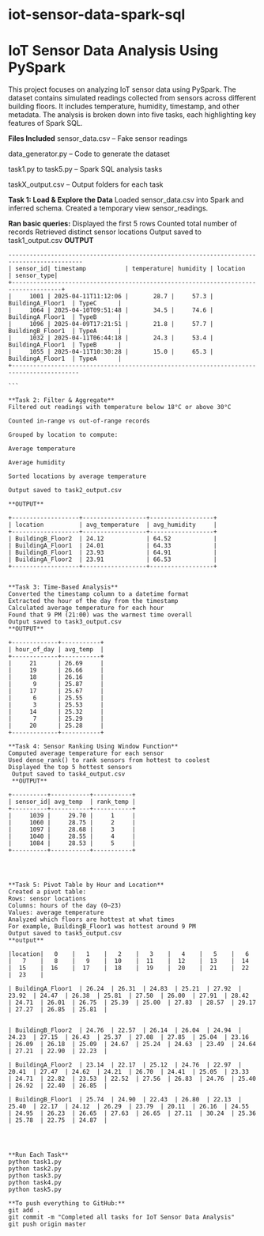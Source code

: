 # iot-sensor-data-spark-sql
# IoT Sensor Data Analysis Using PySpark
This project focuses on analyzing IoT sensor data using PySpark. The dataset contains simulated readings collected from sensors across different building floors. It includes temperature, humidity, timestamp, and other metadata. The analysis is broken down into five tasks, each highlighting key features of Spark SQL.

**Files Included**
sensor_data.csv – Fake sensor readings

data_generator.py – Code to generate the dataset

task1.py to task5.py – Spark SQL analysis tasks

taskX_output.csv – Output folders for each task



**Task 1: Load & Explore the Data**
Loaded sensor_data.csv into Spark and inferred schema.
Created a temporary view sensor_readings.

**Ran basic queries:**
Displayed the first 5 rows
Counted total number of records
Retrieved distinct sensor locations
Output saved to task1_output.csv
**OUTPUT**
```
-------------------------------------------------------------------------------------------
| sensor_id| timestamp           | temperature| humidity | location          | sensor_type|
+------------------------------------------------------------------------------------+
|     1001 | 2025-04-11T11:12:06 |       28.7 |     57.3 | BuildingA_Floor1  | TypeC      |
|     1064 | 2025-04-10T09:51:48 |       34.5 |     74.6 | BuildingA_Floor1  | TypeB      |
|     1096 | 2025-04-09T17:21:51 |       21.8 |     57.7 | BuildingB_Floor1  | TypeA      |
|     1032 | 2025-04-11T06:44:18 |       24.3 |     53.4 | BuildingA_Floor1  | TypeB      |
|     1055 | 2025-04-11T10:30:28 |       15.0 |     65.3 | BuildingA_Floor1  | TypeA      |
+-----------------------------------------------------------------------------------------
                                                                                         ```

**Task 2: Filter & Aggregate**
Filtered out readings with temperature below 18°C or above 30°C

Counted in-range vs out-of-range records

Grouped by location to compute:

Average temperature

Average humidity

Sorted locations by average temperature

Output saved to task2_output.csv

**OUTPUT**

+-------------------+------------------+------------------+
| location          | avg_temperature  | avg_humidity     |
+-------------------+------------------+------------------+
| BuildingB_Floor2  | 24.12            | 64.52            |
| BuildingA_Floor1  | 24.01            | 64.33            |
| BuildingB_Floor1  | 23.93            | 64.91            |
| BuildingA_Floor2  | 23.91            | 66.53            |
+-------------------+------------------+------------------+


**Task 3: Time-Based Analysis**
Converted the timestamp column to a datetime format
Extracted the hour of the day from the timestamp
Calculated average temperature for each hour
Found that 9 PM (21:00) was the warmest time overall
Output saved to task3_output.csv
**OUTPUT**

+-------------+-----------+
| hour_of_day | avg_temp  |
+-------------+-----------+
|     21      | 26.69     |
|     19      | 26.66     |
|     18      | 26.16     |
|      9      | 25.87     |
|     17      | 25.67     |
|      6      | 25.55     |
|      3      | 25.53     |
|     14      | 25.32     |
|      7      | 25.29     |
|     20      | 25.28     |     
+-------------+-----------+

**Task 4: Sensor Ranking Using Window Function**
Computed average temperature for each sensor
Used dense_rank() to rank sensors from hottest to coolest
Displayed the top 5 hottest sensors
 Output saved to task4_output.csv
 **OUTPUT**

+----------+-----------+-----------+
| sensor_id| avg_temp  | rank_temp |
+----------+-----------+-----------+
|     1039 |     29.70 |     1     |
|     1060 |     28.75 |     2     |
|     1097 |     28.68 |     3     |
|     1040 |     28.55 |     4     |
|     1084 |     28.53 |     5     |
+----------+-----------+-----------+




**Task 5: Pivot Table by Hour and Location**
Created a pivot table:
Rows: sensor locations
Columns: hours of the day (0–23)
Values: average temperature
Analyzed which floors are hottest at what times
For example, BuildingB_Floor1 was hottest around 9 PM
Output saved to task5_output.csv
**output**

|location|   0    |   1    |   2    |   3    |   4    |   5    |   6    |   7    |   8    |   9    |  10    |  11    |  12    |  13    |  14    |  15    |  16    |  17    |  18    |  19    |  20    |  21    |  22    |  23    |

| BuildingA_Floor1  | 26.24  | 26.31  | 24.83  | 25.21  | 27.92  | 23.92  | 24.47  | 26.38  | 25.81  | 27.50  | 26.00  | 27.91  | 28.42  | 24.71  | 26.01  | 26.75  | 25.39  | 25.00  | 27.83  | 28.57  | 29.17  | 27.27  | 26.85  | 25.81  |


| BuildingB_Floor2  | 24.76  | 22.57  | 26.14  | 26.04  | 24.94  | 24.23  | 27.15  | 26.43  | 25.37  | 27.08  | 27.85  | 25.04  | 23.16  | 26.09  | 26.18  | 25.09  | 24.67  | 25.24  | 24.63  | 23.49  | 24.64  | 27.21  | 22.90  | 22.23  |

| BuildingA_Floor2  | 23.14  | 22.17  | 25.12  | 24.76  | 22.97  | 20.41  | 27.47  | 24.62  | 24.21  | 26.70  | 24.41  | 25.05  | 23.33  | 24.71  | 22.82  | 23.53  | 22.52  | 27.56  | 26.83  | 24.76  | 25.40  | 26.92  | 22.40  | 26.85  |

| BuildingB_Floor1  | 25.74  | 24.90  | 22.43  | 26.80  | 22.13  | 25.40  | 22.17  | 24.12  | 26.29  | 23.79  | 20.11  | 26.16  | 24.55  | 24.95  | 26.23  | 26.65  | 27.63  | 26.65  | 27.11  | 30.24  | 25.36  | 25.78  | 22.75  | 24.87  |




**Run Each Task**
python task1.py
python task2.py
python task3.py
python task4.py
python task5.py

**To push everything to GitHub:**
git add .
git commit -m "Completed all tasks for IoT Sensor Data Analysis"
git push origin master















